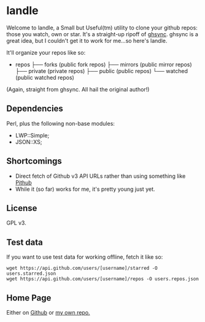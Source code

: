 # landle

Welcome to landle, a Small but Useful(tm) utility to clone your github
repos: those you watch, own or star.  It's a straight-up ripoff of
[ghsync][0]. ghsync is a great idea, but I couldn't get it to work for
me...so here's landle.

It'll organize your repos like so:

+ repos
  ├── forks    (public fork repos)
  ├── mirrors  (public mirror repos)
  ├── private  (private repos)
  ├── public   (public repos)
  └── watched  (public watched repos)

(Again, straight from ghsync.  All hail the original author!)

## Dependencies

Perl, plus the following non-base modules:

* LWP::Simple;
* JSON::XS;

## Shortcomings

* Direct fetch of Github v3 API URLs rather than using something like
  [Pithub][1]
* While it (so far) works for me, it's pretty young just yet.

## License

GPL v3.

## Test data

If you want to use test data for working offline, fetch it like so:

    wget https://api.github.com/users/[username]/starred -O users.starred.json
    wget https://api.github.com/users/[username]/repos -O users.repos.json

## Home Page

Either on [Github][2] or [my own repo.][3]

[0]: https://github.com/kennethreitz/ghsync
[1]: https://metacpan.org/pod/Pithub
[2]: https://github.com/saintaardvark/landle
[3]: http://git.saintaardvarkthecarpeted.com/?p=landle.git;a=summary
